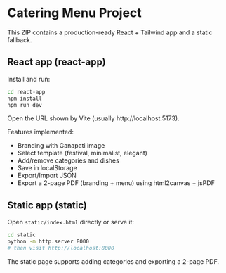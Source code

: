 # Catering Menu Project

This ZIP contains a production-ready React + Tailwind app and a static fallback.

## React app (react-app)

Install and run:

```bash
cd react-app
npm install
npm run dev
```

Open the URL shown by Vite (usually http://localhost:5173).

Features implemented:
- Branding with Ganapati image
- Select template (festival, minimalist, elegant)
- Add/remove categories and dishes
- Save in localStorage
- Export/Import JSON
- Export a 2-page PDF (branding + menu) using html2canvas + jsPDF

## Static app (static)

Open `static/index.html` directly or serve it:

```bash
cd static
python -m http.server 8000
# then visit http://localhost:8000
```

The static page supports adding categories and exporting a 2-page PDF.

